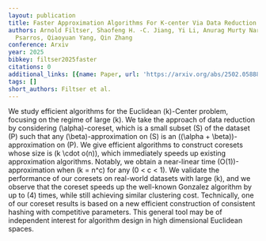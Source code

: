 ```yaml
---
layout: publication
title: Faster Approximation Algorithms For K-center Via Data Reduction
authors: Arnold Filtser, Shaofeng H. -C. Jiang, Yi Li, Anurag Murty Naredla, Ioannis
  Psarros, Qiaoyuan Yang, Qin Zhang
conference: Arxiv
year: 2025
bibkey: filtser2025faster
citations: 0
additional_links: [{name: Paper, url: 'https://arxiv.org/abs/2502.05888'}]
tags: []
short_authors: Filtser et al.
---
```

We study efficient algorithms for the Euclidean \(k\)-Center problem, focusing
on the regime of large \(k\). We take the approach of data reduction by
considering \(\alpha\)-coreset, which is a small subset \(S\) of the dataset \(P\)
such that any \(\beta\)-approximation on \(S\) is an \((\alpha +
\beta)\)-approximation on \(P\). We give efficient algorithms to construct
coresets whose size is \(k \cdot o(n)\), which immediately speeds up existing
approximation algorithms. Notably, we obtain a near-linear time
\(O(1)\)-approximation when \(k = n^c\) for any \(0 < c < 1\). We validate the
performance of our coresets on real-world datasets with large \(k\), and we
observe that the coreset speeds up the well-known Gonzalez algorithm by up to
\(4\) times, while still achieving similar clustering cost. Technically, one of
our coreset results is based on a new efficient construction of consistent
hashing with competitive parameters. This general tool may be of independent
interest for algorithm design in high dimensional Euclidean spaces.
